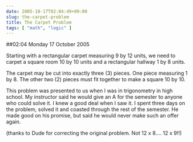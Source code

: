 ```yaml
---
date: 2005-10-17T02:04:49+09:00
slug: the-carpet-problem
title: The Carpet Problem
tags: [ "math", "logic" ]
---
```


##02:04 Monday 17 October 2005

Starting with a rectangular carpet measuring 9 by 12 units, we need to carpet a square room 10 by 10 units and a rectangular hallway 1 by 8 units.

The carpet may be cut into exactly three (3) pieces.  One piece measuring 1 by 8.  The other two (2) pieces must fit together to make a square 10 by 10.

This problem was presented to us when I was in trigonometry in high school.  My instructor said he would give an A for the semester to anyone who could solve it.  I knew a good deal when I saw it.  I spent three days on the problem, solved it and coasted through the rest of the semester.  He made good on his promise, but said he would never make such an offer again.

(thanks to Dude for correcting the original problem.  Not 12 x 8....   12 x 9!!)
